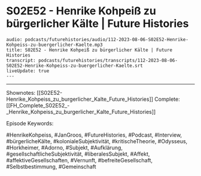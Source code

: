 # S02E52 - Henrike Kohpeiß zu bürgerlicher Kälte | Future Histories

```audio-note
audio: podcasts/futurehistories/audio/112-2023-08-06-S02E52-Henrike-Kohpeiss-zu-buergerlicher-Kaelte.mp3
title: S02E52 - Henrike Kohpeiß zu bürgerlicher Kälte | Future Histories
transcript: podcasts/futurehistories/transcripts/112-2023-08-06-S02E52-Henrike-Kohpeiss-zu-buergerlicher-Kaelte.srt
liveUpdate: true
---

```
---

Shownotes: [[S02E52-Henrike_Kohpeiss_zu_burgerlicher_Kalte_Future_Histories]]
Complete: [[FH_Complete_S02E52_-_Henrike_Kohpeiss_zu_burgerlicher_Kalte_Future_Histories]]

Episode Keywords:

#HenrikeKohpeiss, #JanGroos, #FutureHistories, #Podcast, #Interview, #bürgerlicheKälte, #kolonialeSubjektivität, #kritischeTheorie, #Odysseus, #Horkheimer, #Adorno, #Subjekt, #Aufklärung, #gesellschaftlicheSubjektivität, #liberalesSubjekt, #Affekt, #affektiveGesellschaften, #Vernunft, #befreiteGesellschaft, #Selbstbestimmung, #Gemeinschaft
